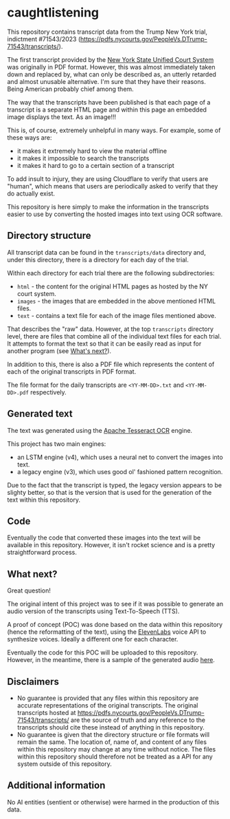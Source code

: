 # caughtlistening

This repository contains transcript data from the Trump New York trial, indictment #71543/2023 (https://pdfs.nycourts.gov/PeopleVs.DTrump-71543/transcripts/).

The first transcript provided by the [New York State Unified Court System](https://ww2.nycourts.gov/press/index.shtml) was originally in PDF format.  However, this was almost immediately taken down and replaced by, what can only be described as, an utterly retarded and almost unusable alternative.  I'm sure that they have their reasons.  Being American probably chief among them.

The way that the transcripts have been published is that each page of a transcript is a separate HTML page and within this page an embedded image displays the text.  As an image!!!

This is, of course, extremely unhelpful in many ways.
For example, some of these ways are:
* it makes it extremely hard to view the material offline
* it makes it impossible to search the transcripts
* it makes it hard to go to a certain section of a transcript

To add insult to injury, they are using Cloudflare to verify that users are "human", which means that users are periodically asked to verify that they do actually exist.

This repository is here simply to make the information in the transcripts easier to use by converting the hosted images into text using OCR software.

## Directory structure

All transcript data can be found in the `transcripts/data` directory and, under this directory, there is a directory for each day of the trial.

Within each directory for each trial there are the following subdirectories:
* `html` - the content for the original HTML pages as hosted by the NY court system.
* `images` - the images that are embedded in the above mentioned HTML files.
* `text` - contains a text file for each of the image files mentioned above.

That describes the "raw" data.  However, at the top `transcripts` directory level, there are files that combine all of the individual text files for each trial.  It attempts to format the text so that it can be easily read as input for another program (see [What's next?](#what-next)).

In addition to this, there is also a PDF file which represents the content of each of the original transcripts in PDF format.

The file format for the daily transcripts are `<YY-MM-DD>.txt` and `<YY-MM-DD>.pdf` respectively.

## Generated text

The text was generated using the [Apache Tesseract OCR](https://github.com/tesseract-ocr/tesseract) engine.

This project has two main engines:
* an LSTM engine (v4), which uses a neural net to convert the images into text.
* a legacy engine (v3), which uses good ol' fashioned pattern recognition.

Due to the fact that the transcript is typed, the legacy version appears to be slighty better, so that is the version that is used for the generation of the text within this repository.

## Code

Eventually the code that converted these images into the text will be available in this repository.  However, it isn't rocket science and is a pretty straightforward process.

## What next?

Great question!

The original intent of this project was to see if it was possible to generate an audio version of the transcripts using Text-To-Speech (TTS).

A proof of concept (POC) was done based on the data within this repository (hence the reformatting of the text), using the [ElevenLabs](https://elevenlabs.io/) voice API to synthesize voices.  Ideally a different one for each character.

Eventually the code for this POC will be uploaded to this repository.  However, in the meantime, there is a sample of the generated audio [here](transcript-audio-sample.mp3).

## Disclaimers

* No guarantee is provided that any files within this repository are accurate representations of the original transcripts.
The original transcripts hosted at https://pdfs.nycourts.gov/PeopleVs.DTrump-71543/transcripts/ are the source of truth and any reference to the transcripts should cite these instead of anything in this repository.
* No guarantee is given that the directory structure or file formats will remain the same.  The location of, name of, and content of any files within this repository may change at any time without notice.  The files within this repository should therefore not be treated as a API for any system outside of this repository.

## Additional information

No AI entities (sentient or otherwise) were harmed in the production of this data.
